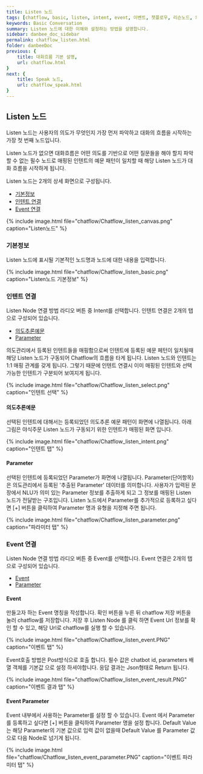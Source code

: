```yaml
---
title: Listen 노드 
tags: [chatflow, basic, listen, intent, event, 이벤트, 챗플로우, 리슨노드, 의도추론예문, 파라미터]
keywords: Basic Conversation
summary: Listen 노드에 대한 이해와 설정하는 방법을 설명합니다.
sidebar: danbee_doc_sidebar
permalink: chatflow_listen.html
folder: danbeeDoc
previous: {
    title: 대화흐름 기본 설명, 
    url: chatflow.html
}
next: {
    title: Speak 노드,
    url: chatflow_speak.html
}
---
```


## Listen 노드

Listen 노드는 사용자의 의도가 무엇인지 가장 먼저 파악하고 대화의 흐름을 시작하는 가장 첫 번째 노드입니다.

Listen 노드가 없으면 대화흐름은 어떤 의도를 기반으로 어떤 질문들을 해야 할지 파악할 수 없는 필수 노드로
매핑된 인텐트의 예문 패턴이 일치할 때 해당 Listen 노드가 대화 흐름을 시작하게 됩니다.



Listen 노드는 2개의 상세 화면으로 구성됩니다.
- [기본정보](chatflow_listen.html#기본정보)
- [인텐트 연결](chatflow_listen.html#인텐트-연결)
- [Event 연결](chatflow_listen.html#event-연결)

{% include image.html file="chatflow/Chatflow_listen_canvas.png"  caption="Listen노드" %}



### 기본정보

Listen 노드에 표시될 기본적인 노드명과 노드에 대한 내용을 입력합니다.

{% include image.html file="chatflow/Chatflow_listen_basic.png"  caption="Listen노드 기본정보" %}


### 인텐트 연결

Listen Node 연결 방법 라디오 버튼 중 Intent를 선택합니다.
인텐트 연결은 2개의 탭으로 구성되어 있습니다. 
- [의도추론예문](chatflow_listen.html#의도추론예문)
- [Parameter](chatflow_listen.html#parameter)

의도관리에서 등록된 인텐트들을 매핑함으로써 인텐트에 등록된 예문 페턴이 일치될때 해당 Listen 노드가 구동되어 Chatflow의 흐름을 타게 됩니다. 
Listen 노드와 인텐트는 1:1 매핑 관계를 갖게 됩니다. 그렇기 때문에 인텐트 연결시 이미 매핑된 인텐트와 선택가능한 인텐트가 구분되어 보여지게 됩니다.

{% include image.html file="chatflow/Chatflow_listen_select.png"  caption="인텐트 선택" %}

#### 의도추론예문

선택된 인텐트에 대해서는 등록되었던 의도추론 예문 패턴이 화면에 나열됩니다. 
아래 그림은 야식주문 Listen 노드가 구동되기 위한 인텐트가 매핑된 화면 입니다.

{% include image.html file="chatflow/Chatflow_listen_intent.png"  caption="인텐트 탭" %}

#### Parameter

선택된 인텐트에 등록되었던 Parameter가 화면에 나열됩니다. 
Parameter(단어항목)은 의도관리에서 등록된 '추출된 Parameter' 데이터를 의미합니다. 
사용자가 입력된 문장에서 NLU가 의미 있는 Parameter 정보를 추출하게 되고 그 정보를 매핑된 Listen 노드가 전달받는 구조입니다.
Listen 노드에서 Parameter를 추가적으로 등록하고 싶다면 [+] 버튼을 클릭하여 Parameter 명과 유형을 지정해 주면 됩니다. 

{% include image.html file="chatflow/Chatflow_listen_parameter.png"  caption="파라미터 탭" %}

### Event 연결

Listen Node 연결 방법 라디오 버튼 중 Event를 선택합니다.
Event 연결은 2개의 탭으로 구성되어 있습니다.

- [Event](chatflow_listen.html#event)
- [Parameter](chatflow_listen.html#event-parameter)

#### Event

만들고자 하는 Event 명칭을 작성합니다. 확인 버튼을 누른 뒤 chatflow 저장 버튼을 눌러 chatflow를 저장합니다.
저장 후 Listen Node 를 클릭 하면 Event Url 정보를 확인 할 수 있고, 해당 Url로 chatflow를 실행 할 수 있습니다.

{% include image.html file="chatflow/Chatflow_listen_event.PNG"  caption="이벤트 탭" %}

Event호출 방법은 Post방식으로 호출 합니다. 필수 값은 chatbot id, parameters 배열 객체를 기본값 으로 설정 하셔야합니다.
응답 결과는 Json형태로 Return 됩니다.

{% include image.html file="chatflow/Chatflow_listen_event_result.PNG"  caption="이벤트 결과 탭" %}

#### Event Parameter

Event 내부에서 사용하는 Parameter를 설정 할 수 있습니다. Event 에서 Parameter를 등록하고 싶다면 [+] 버튼을
클릭하여 Parameter 명을 설정 합니다. Default Value 는 해당 Parameter의 기본 값으로 입력 값이 없을때 Default Value
를 Parameter 값 으로 다음 Node로 넘기게 됩니다.

{% include image.html file="chatflow/Chatflow_listen_event_parameter.PNG"  caption="이벤트 파라미터 탭" %}

